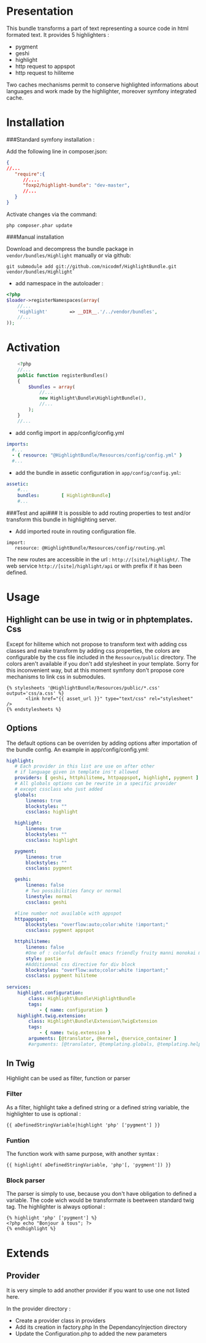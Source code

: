Presentation
============
This bundle transforms a part of text representing a source code in html formated text. It provides 5 highlighters :

- pygment
- geshi
- highlight
- http request to appspot
- http request to hiliteme

Two caches mechanisms permit to conserve highlighted informations about languages and work made by the highlighter, moreover symfony integrated cache.

Installation
============
###Standard symfony installation :

Add the following line in composer.json:

```json
{
//...
   "require":{
      //....
      "foxp2/highlight-bundle": "dev-master",
      //...
   }
}
```
Activate changes via the command:

```
php composer.phar update
```

###Manual installation

Download and decompress the bundle package in `vendor/bundles/Highlight` manually or via github:

```
git submodule add git://github.com/nicodmf/HighlightBundle.git vendor/bundles/Highlight`
```
    
- add namespace in the autoloader :

``` php
<?php
$loader->registerNamespaces(array(
    //...
    'Highlight'        => __DIR__.'/../vendor/bundles',
    //...
));
```

Activation
==========

``` php                                                                                         
    <?php                                                                                       
    //...                                                                                       
    public function registerBundles()                                                           
    {                                                                                           
        $bundles = array(                                                                       
            //...                                                                               
            new Highlight\Bundle\HighlightBundle(),                                             
            //...                                                                               
        );                                                                                      
    }                                                                                           
    //...                                                                                       
```

- add config import in app/config/config.yml

``` yaml
imports:
  #...
  - { resource: "@HighlightBundle/Resources/config/config.yml" }
  #...
```

- add the bundle in assetic configuration in `app/config/config.yml`:

``` yaml
assetic:
    #...
    bundles:        [ HighlightBundle]
    #...
```

###Test and api###
It is possible to add routing properties to test and/or transform this bundle in highlighting server.

 - Add imported route in routing configuration file.

```
import:
   resource: @HighlightBundle/Resources/config/routing.yml
```

The new routes are accessible in the url : `http://[site]/highlight/`. The web service `http://[site]/highlight/api` or with prefix if it has been defined.

Usage
=====
Highlight can be use in twig or in phptemplates.
Css
---
Except for hiliteme which not propose to transform text with adding css classes and make transform by adding css properties, the colors are configurable by the css file included in the `Ressource/public` directory. The colors aren't available if you don't add stylesheet in your template. Sorry for this inconvenient way, but at this moment symfony don't propose core mechanisms to link css in submodules.

``` twig
{% stylesheets '@HighlightBundle/Resources/public/*.css' output='css/a.css' %}
       <link href="{{ asset_url }}" type="text/css" rel="stylesheet" />
{% endstylesheets %}
```

Options
-------
The default options can be overriden by adding options after importation of the bundle config.
An example in app/config/config.yml:

``` yaml
highlight:
   # Each provider in this list are use on after other
   # if language given in template ins't allowed
   providers: [ geshi, httphiliteme, httpappspot, highlight, pygment ]
   # All globals options can be rewrite in a specific provider
   # except cssclass who just added
   globals:
       linenos: true
       blockstyles: ""
       cssclass: highlight

   highlight:
       linenos: true
       blockstyles: ""
       cssclass: highlight

   pygment:
       linenos: true
       blockstyles: ""
       cssclass: pygment

   geshi:
       linenos: false
       # Two possibilities fancy or normal
       linestyle: normal
       cssclass: geshi

   #line number not available with appspot
   httpappspot:
       blockstyles: "overflow:auto;color:white !important;"
       cssclass: pygment appspot

   httphiliteme:
       linenos: false
       #One of : colorful default emacs friendly fruity manni monokai murphy native pastie perldoc tango trac vs
       style: pastie
       #Additionnal css directive for div block
       blockstyles: "overflow:auto;color:white !important;"
       cssclass: pygment hiliteme
       
services:
    highlight.configuration:
        class: Highlight\Bundle\HighlightBundle
        tags:
            - { name: configuration }
    highlight.twig.extension:
        class: Highlight\Bundle\Extension\TwigExtension
        tags:
            - { name: twig.extension }
        arguments: [@translator, @kernel, @service_container ]
        #arguments: [@translator, @templating.globals, @templating.helper.assets ]
```

In Twig
-------
Highlight can be used as filter, function or parser

### Filter
As a filter, highlight take a defined string or a defined string variable, the highlighter to use is optional :

```
{{ aDefinedStringVariable|highlight 'php' ['pygment'] }}
```

### Funtion
The function work with same purpose, with another syntax :

```
{{ highlight( aDefinedStringVariable, 'php'[, 'pygment']) }}
```

### Block parser
The parser is simply to use, because you don't have obligation to defined a variable. The code wich would be transformate is beetween standard twig tag. The highlighter is always optional :

```
{% highlight 'php' ['pygment'] %}
<?php echo "Bonjour à tous"; ?>
{% endhighlight %}
```

Extends
=======
Provider
--------
It is very simple to add another provider if you want to use one not listed here.

In the provider directory :

 - Create a provider class in providers
 - Add its creation in factory.php
In the DependancyInjection directory
 - Update the Configuration.php to added the new parameters

